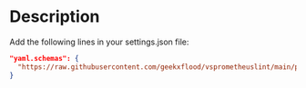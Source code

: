 # Description

Add the following lines in your settings.json file:

```json
"yaml.schemas": {
  "https://raw.githubusercontent.com/geekxflood/vsprometheuslint/main/prometheusrule.monitoring.coreos.com.json": ["/*prometheusrule*.yaml"]
}
```
